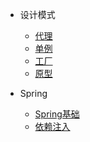 

- 设计模式

  - [代理](desgin-pattern/代理.md)
  - [单例](desgin-pattern/单例.md)
  - [工厂](desgin-pattern/工厂.md)
  - [原型](desgin-pattern/原型.md)

- Spring

  - [Spring基础](spring/Spring基础.md)
  - [依赖注入](spring/依赖注入.md)
